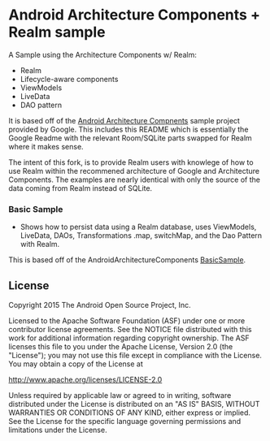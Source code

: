 Android Architecture Components + Realm sample
===================================

A Sample using the Architecture Components w/ Realm:

- Realm
- Lifecycle-aware components
- ViewModels
- LiveData
- DAO pattern

It is based off of the [Android Architecture Compnents](https://github.com/googlesamples/android-architecture-components) sample project provided by Google.  This includes this README which is essentially the Google Readme with the relevant Room/SQLite parts swapped for Realm where it makes sense.

The intent of this fork, is to provide Realm users with knowlege of how to use Realm within the recommened architecture of Google and Architecture Components.  The examples are nearly identical with only the source of the data coming from Realm instead of SQLite.

### Basic Sample

- Shows how to persist data using a Realm database, uses ViewModels,  LiveData, DAOs, Transformations .map, switchMap, and the Dao Pattern with Realm.

This is based off of the AndroidArchitectureComponents [BasicSample](https://github.com/googlesamples/android-architecture-components/blob/master/BasicSample). 


License
-------

Copyright 2015 The Android Open Source Project, Inc.

Licensed to the Apache Software Foundation (ASF) under one or more contributor
license agreements.  See the NOTICE file distributed with this work for
additional information regarding copyright ownership.  The ASF licenses this
file to you under the Apache License, Version 2.0 (the "License"); you may not
use this file except in compliance with the License.  You may obtain a copy of
the License at

http://www.apache.org/licenses/LICENSE-2.0

Unless required by applicable law or agreed to in writing, software
distributed under the License is distributed on an "AS IS" BASIS, WITHOUT
WARRANTIES OR CONDITIONS OF ANY KIND, either express or implied.  See the
License for the specific language governing permissions and limitations under
the License.


